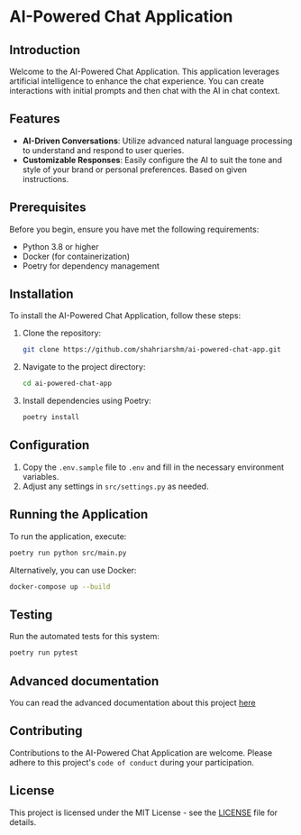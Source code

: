 # AI-Powered Chat Application

## Introduction

Welcome to the AI-Powered Chat Application. This application leverages artificial intelligence to enhance the chat experience. You can create interactions with initial prompts and then chat with the AI in chat context.

## Features

- **AI-Driven Conversations**: Utilize advanced natural language processing to understand and respond to user queries.
- **Customizable Responses**: Easily configure the AI to suit the tone and style of your brand or personal preferences. Based on given instructions.

## Prerequisites

Before you begin, ensure you have met the following requirements:

- Python 3.8 or higher
- Docker (for containerization)
- Poetry for dependency management

## Installation

To install the AI-Powered Chat Application, follow these steps:

1. Clone the repository:
   ```sh
   git clone https://github.com/shahriarshm/ai-powered-chat-app.git
   ```
2. Navigate to the project directory:
   ```sh
   cd ai-powered-chat-app
   ```
3. Install dependencies using Poetry:
   ```sh
   poetry install
   ```

## Configuration

1. Copy the `.env.sample` file to `.env` and fill in the necessary environment variables.
2. Adjust any settings in `src/settings.py` as needed.

## Running the Application

To run the application, execute:

```sh
poetry run python src/main.py
```

Alternatively, you can use Docker:

```sh
docker-compose up --build
```

## Testing

Run the automated tests for this system:

```sh
poetry run pytest
```

## Advanced documentation

You can read the advanced documentation about this project [here](docs/README.md)


## Contributing

Contributions to the AI-Powered Chat Application are welcome. Please adhere to this project's `code of conduct` during your participation.

## License

This project is licensed under the MIT License - see the [LICENSE](https://github.com/shahriarshm/ai-powered-chat-app/blob/main/LICENSE) file for details.
